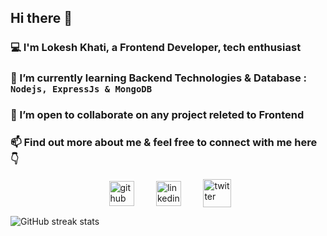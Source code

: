## Hi there 👋

<!-- I am Lokesh Khati, currently pursuing Bachelor of Computer Application from Maharshi Dayanand University . I am a tech enthusiast & a Frontend Developer. I am always open to collaborating on projects and innovative/disruptive ideas. Find out more about me & feel free to connect with me here: -->


<!-- **Lokeshkhati/Lokeshkhati** is a ✨ _special_ ✨ repository because its `README.md` (this file) appears on your GitHub profile.

Here are some ideas to get you started: -->

### 💻 I'm Lokesh Khati, a Frontend Developer,  tech enthusiast 
### 🌱 I’m currently learning Backend Technologies & Database : ` Nodejs, ExpressJs & MongoDB`
### 👯 I’m open to collaborate on any project releted to Frontend 
### 📫  Find out more about me & feel free to connect with me here 👇  &nbsp; &nbsp; &nbsp; &nbsp;
<!---- 🤔 I’m looking for help with ...
- 💬 Ask me about ...

- 😄 Pronouns: ...
- ⚡ Fun fact: ...
-->

   &nbsp; &nbsp; &nbsp; &nbsp;  &nbsp; &nbsp; &nbsp; &nbsp; &nbsp; &nbsp; &nbsp; &nbsp; &nbsp; &nbsp; &nbsp; &nbsp; &nbsp; &nbsp; &nbsp; &nbsp; [<img src='https://cdn.jsdelivr.net/npm/simple-icons@3.0.1/icons/github.svg' alt='github' align="center"  height='40'>](https://github.com/Lokeshkhati)  &nbsp; &nbsp; &nbsp; &nbsp;
   [<img src='https://cdn.jsdelivr.net/npm/simple-icons@3.0.1/icons/linkedin.svg' alt='linkedin'  align="center" height='40'>](https://www.linkedin.com/in/lokesh-khati)  &nbsp; &nbsp; &nbsp; &nbsp;  [<img src='https://cdn.jsdelivr.net/npm/simple-icons@3.0.1/icons/twitter.svg' alt='twitter' align="center" height='45'>](https://twitter.com/Lokeshkhati12)  &nbsp; &nbsp; &nbsp; &nbsp;    






![GitHub streak stats](https://github-readme-streak-stats.herokuapp.com/?user=Lokeshkhati)  

  

